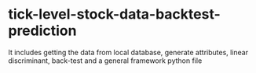 # tick-level-stock-data-backtest-prediction
It includes getting the data from local database, generate attributes, linear discriminant, back-test and a general framework python file 
